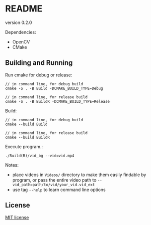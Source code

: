 # README

version 0.2.0

Dependencies:

- OpenCV
- CMake


## Building and Running

Run cmake for debug or release:

```
// in command line, for debug build
cmake -S . -B Build -DCMAKE_BUILD_TYPE=Debug

// in command line, for release build
cmake -S . -B BuildR -DCMAKE_BUILD_TYPE=Release
```

Build:

```
// in command line, for debug build
cmake --build Build

// in command line, for release build
cmake --build BuildR
```

Execute program.:

```
./Build(R)/vid_bg --vid=vid.mp4
```

Notes:
- place videos in `Videos/` directory to make them easily findable by program, or pass the entire video path to `--vid_path=path/to/vid/your_vid.vid_ext`
- use tag `--help` to learn command line options


## License

[MIT license](https://opensource.org/licenses/MIT)

























